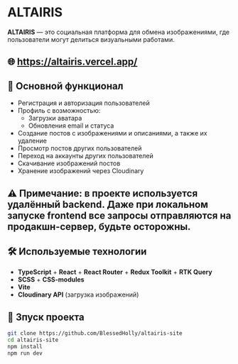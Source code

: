 # ALTAIRIS

**ALTAIRIS** — это социальная платформа для обмена изображениями, где пользователи могут делиться визуальными работами.

## 🌐 https://altairis.vercel.app/

## 🚀 Основной функционал

- Регистрация и авторизация пользователей
- Профиль с возможностью:
  - Загрузки аватара
  - Обновления email и статуса
- Создание постов с изображениями и описаниями, а также их удаление
- Просмотр постов других пользователей
- Переход на аккаунты других пользователей
- Скачивание изображений постов
- Хранение изображений через Cloudinary

## ⚠️ Примечание: в проекте используется удалённый backend. Даже при локальном запуске frontend все запросы отправляются на продакшн-сервер, будьте осторожны.

## 🛠️ Используемые технологии

- **TypeScript** + **React** + **React Router** + **Redux Toolkit** + **RTK Query**
- **SCSS** + **CSS-modules**
- **Vite**
- **Cloudinary API** (загрузка изображений)

## 🔧 Зпуск проекта

```bash
git clone https://github.com/BlessedHolly/altairis-site
cd altairis-site
npm install
npm run dev
```
